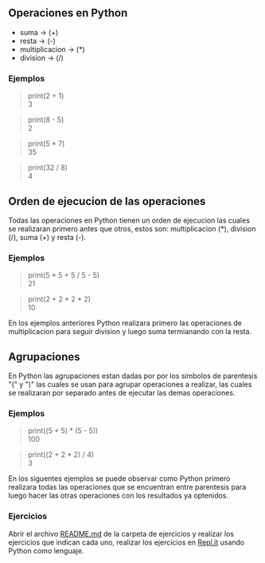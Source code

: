 ## Operaciones en Python

  * suma           ->  (+)
  * resta          ->  (-)
  * multiplicacion ->  (*)
  * division       ->  (/)

### Ejemplos

> print(2 + 1)\
> 3

> print(8 - 5)\
> 2

> print(5 * 7)\
> 35

> print(32 / 8)\
> 4

## Orden de ejecucion de las operaciones

Todas las operaciones en Python tienen un orden de ejecucion las cuales se realizaran primero antes que otros, estos son: multiplicacion (*), division (/), suma (+) y resta (-).

### Ejemplos

> print(5 * 5 + 5 / 5 - 5)\
> 21

> print(2 + 2 * 2 * 2)\
> 10

En los ejemplos anteriores Python realizara primero las operaciones de multiplicacion para seguir division y luego suma termianando con la resta.

## Agrupaciones

En Python las agrupaciones estan dadas por por los simbolos de parentesis "(" y ")" las cuales se usan para agrupar operaciones a realizar, las cuales se realizaran por separado antes de ejecutar las demas operaciones.

### Ejemplos

> print((5 + 5) * (5 - 5))\
> 100

> print((2 + 2 * 2) / 4)\
> 3

En los siguentes ejemplos se puede observar como Python primero realizara todas las operaciones que se encuentran entre parentesis para luego hacer las otras operaciones con los resultados ya optenidos.

### Ejercicios 

Abrir el archivo [README.md](https://github.com/psmaniac/CP01/blob/master/lesson01/01_operations/Exercises/README.md) de la carpeta de ejercicios y realizar los ejercicios que indican cada uno, realizar los ejercicios en [Repl.it](https://repl.it/) usando Python como lenguaje.

